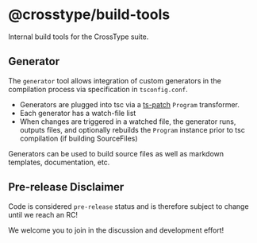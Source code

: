 # @crosstype/build-tools

Internal build tools for the CrossType suite.

## Generator

The `generator` tool allows integration of custom generators in the compilation process via specification in `tsconfig.conf`.

- Generators are plugged into tsc via a [ts-patch](https://npmjs.com/ts-patch) `Program` transformer. 
- Each generator has a watch-file list
- When changes are triggered in a watched file, the generator runs, outputs files, and optionally rebuilds the `Program` 
  instance prior to tsc compilation (if building SourceFiles)
  
Generators can be used to build source files as well as markdown templates, documentation, etc.

## Pre-release Disclaimer

Code is considered `pre-release` status and is therefore subject to change until we reach an RC!

We welcome you to join in the discussion and development effort!
